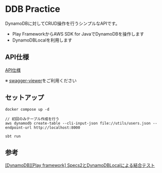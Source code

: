 # DDB Practice

DynamoDBに対してCRUD操作を行うシンプルなAPIです。
- Play FrameworkからAWS SDK for JavaでDynamoDBを操作します
- DynamoDBLocalを利用します

## API仕様
[API仕様](doc/openapi.json)

※ [swagger-viewer](https://chrome.google.com/webstore/detail/swagger-viewer/nfmkaonpdmaglhjjlggfhlndofdldfag?hl=ja)をご利用ください

## セットアップ

```
docker compose up -d

// 初回のみテーブル作成を行う
aws dynamodb create-table --cli-input-json file://utils/users.json --endpoint-url http://localhost:8000

sbt run
```



## 参考
[[DynamoDB][Play framework] Specs2とDynamoDBLocalによる結合テスト
](https://dev.classmethod.jp/articles/dynamodbplay-framework-specs-1/)

